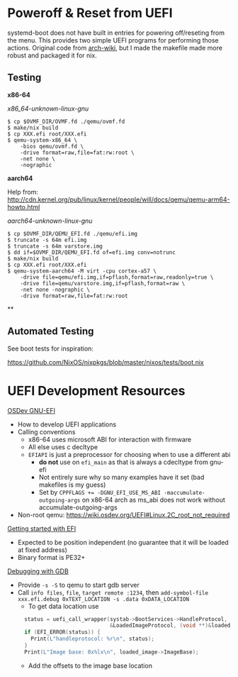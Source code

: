 # Poweroff & Reset from UEFI

systemd-boot does not have built in entries for powering off/reseting from the menu. This provides two simple UEFI programs for performing those actions. Original code from [arch-wiki](https://bbs.archlinux.org/viewtopic.php?id=245434), but I made the makefile made more robust and packaged it for nix.

## Testing

**x86-64**

*x86_64-unknown-linux-gnu*

```
$ cp $OVMF_DIR/OVMF.fd ./qemu/ovmf.fd
$ make/nix build
$ cp XXX.efi root/XXX.efi
$ qemu-system-x86_64 \
    -bios qemu/ovmf.fd \
    -drive format=raw,file=fat:rw:root \
    -net none \
    -nographic
```

**aarch64**

Help from: http://cdn.kernel.org/pub/linux/kernel/people/will/docs/qemu/qemu-arm64-howto.html

*aarch64-unknown-linux-gnu*

```
$ cp $OVMF_DIR/QEMU_EFI.fd ./qemu/efi.img
$ truncate -s 64m efi.img
$ truncate -s 64m varstore.img
$ dd if=$OVMF_DIR/QEMU_EFI.fd of=efi.img conv=notrunc
$ make/nix build
$ cp XXX.efi root/XXX.efi
$ qemu-system-aarch64 -M virt -cpu cortex-a57 \
    -drive file=qemu/efi.img,if=pflash,format=raw,readonly=true \
    -drive file=qemu/varstore.img,if=pflash,format=raw \
    -net none -nographic \
    -drive format=raw,file=fat:rw:root
```

**


## Automated Testing

See boot tests for inspiration:

https://github.com/NixOS/nixpkgs/blob/master/nixos/tests/boot.nix

# UEFI Development Resources

[OSDev GNU-EFI](https://wiki.osdev.org/GNU-EFI)

* How to develop UEFI applications
* Calling conventions
    * x86-64 uses microsoft ABI for interaction with firmware
    * All else uses c decltype
    * `EFIAPI` is just a preprocessor for choosing when to use a different abi
        * **do not** use on `efi_main` as that is always a cdecltype from gnu-efi
        * Not entirely sure why so many examples have it set (bad makefiles is my guess)
        * Set by `CPPFLAGS += -DGNU_EFI_USE_MS_ABI -maccumulate-outgoing-args` on x86-64 arch as ms_abi does not work without accumulate-outgoing-args
* Non-root qemu: https://wiki.osdev.org/UEFI#Linux.2C_root_not_required

[Getting started with EFI](https://krinkinmu.github.io/2020/10/11/efi-getting-started.html)

* Expected to be position independent (no guarantee that it will be loaded at fixed address)
* Binary format is PE32+

[Debugging with GDB](https://wiki.osdev.org/Debugging_UEFI_applications_with_GDB)

* Provide `-s -S` to qemu to start gdb server
* Call `info files`, `file`, `target remote :1234`, then `add-symbol-file xxx.efi.debug 0xTEXT_LOCATION -s .data 0xDATA_LOCATION`
    * To get data location use
    ```c
      status = uefi_call_wrapper(systab->BootServices->HandleProtocol, 3, image,
                                 &LoadedImageProtocol, (void **)&loaded_image);
      if (EFI_ERROR(status)) {
        Print(L"handleprotocol: %r\n", status);
      }
      Print(L"Image base: 0x%lx\n", loaded_image->ImageBase);
    ```
    * Add the offsets to the image base location
